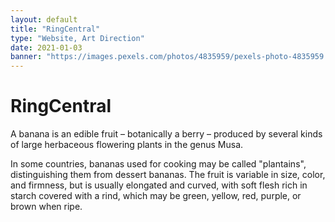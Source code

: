 ```yaml
---
layout: default
title: "RingCentral"
type: "Website, Art Direction"
date: 2021-01-03
banner: "https://images.pexels.com/photos/4835959/pexels-photo-4835959.jpeg?auto=compress&cs=tinysrgb&dpr=2&h=750&w=1260"
---
```

# RingCentral

A banana is an edible fruit – botanically a berry – produced by several kinds
of large herbaceous flowering plants in the genus Musa.

In some countries, bananas used for cooking may be called "plantains",
distinguishing them from dessert bananas. The fruit is variable in size, color,
and firmness, but is usually elongated and curved, with soft flesh rich in
starch covered with a rind, which may be green, yellow, red, purple, or brown
when ripe.
